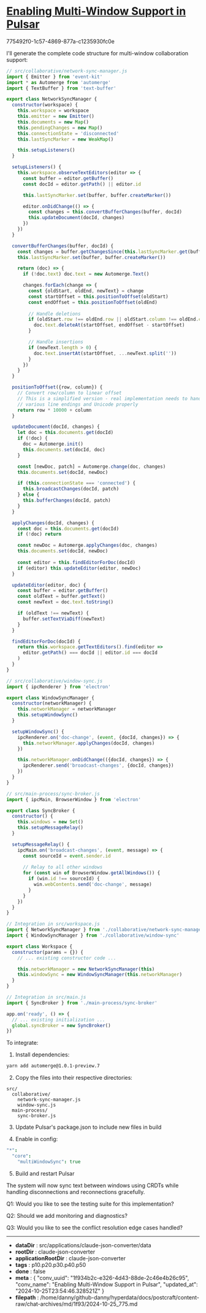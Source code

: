 # [Enabling Multi-Window Support in Pulsar](https://claude.ai/chat/1f934b2c-e326-4d43-88de-2c46e4b26c95)

775492f0-1c57-4869-877a-c1235930fc0e

 I'll generate the complete code structure for multi-window collaboration support:

```javascript
// src/collaborative/network-sync-manager.js
import { Emitter } from 'event-kit'
import * as Automerge from 'automerge'
import { TextBuffer } from 'text-buffer'

export class NetworkSyncManager {
  constructor(workspace) {
    this.workspace = workspace
    this.emitter = new Emitter()
    this.documents = new Map()
    this.pendingChanges = new Map()
    this.connectionState = 'disconnected'
    this.lastSyncMarker = new WeakMap()

    this.setupListeners()
  }

  setupListeners() {
    this.workspace.observeTextEditors(editor => {
      const buffer = editor.getBuffer()
      const docId = editor.getPath() || editor.id

      this.lastSyncMarker.set(buffer, buffer.createMarker())

      editor.onDidChange(() => {
        const changes = this.convertBufferChanges(buffer, docId)
        this.updateDocument(docId, changes)
      })
    })
  }

  convertBufferChanges(buffer, docId) {
    const changes = buffer.getChangesSince(this.lastSyncMarker.get(buffer))
    this.lastSyncMarker.set(buffer, buffer.createMarker())

    return (doc) => {
      if (!doc.text) doc.text = new Automerge.Text()

      changes.forEach(change => {
        const {oldStart, oldEnd, newText} = change
        const startOffset = this.positionToOffset(oldStart)
        const endOffset = this.positionToOffset(oldEnd)
        
        // Handle deletions
        if (oldStart.row !== oldEnd.row || oldStart.column !== oldEnd.column) {
          doc.text.deleteAt(startOffset, endOffset - startOffset)
        }

        // Handle insertions
        if (newText.length > 0) {
          doc.text.insertAt(startOffset, ...newText.split(''))
        }
      })
    }
  }

  positionToOffset({row, column}) {
    // Convert row/column to linear offset
    // This is a simplified version - real implementation needs to handle
    // various line endings and Unicode properly
    return row * 10000 + column
  }

  updateDocument(docId, changes) {
    let doc = this.documents.get(docId)
    if (!doc) {
      doc = Automerge.init()
      this.documents.set(docId, doc)
    }

    const [newDoc, patch] = Automerge.change(doc, changes)
    this.documents.set(docId, newDoc)

    if (this.connectionState === 'connected') {
      this.broadcastChanges(docId, patch)
    } else {
      this.bufferChanges(docId, patch)
    }
  }

  applyChanges(docId, changes) {
    const doc = this.documents.get(docId)
    if (!doc) return

    const newDoc = Automerge.applyChanges(doc, changes)
    this.documents.set(docId, newDoc)
    
    const editor = this.findEditorForDoc(docId)
    if (editor) this.updateEditor(editor, newDoc)
  }

  updateEditor(editor, doc) {
    const buffer = editor.getBuffer()
    const oldText = buffer.getText()
    const newText = doc.text.toString()

    if (oldText !== newText) {
      buffer.setTextViaDiff(newText)
    }
  }

  findEditorForDoc(docId) {
    return this.workspace.getTextEditors().find(editor => 
      editor.getPath() === docId || editor.id === docId
    )
  }
}

// src/collaborative/window-sync.js
import { ipcRenderer } from 'electron'

export class WindowSyncManager {
  constructor(networkManager) {
    this.networkManager = networkManager
    this.setupWindowSync()
  }

  setupWindowSync() {
    ipcRenderer.on('doc-change', (event, {docId, changes}) => {
      this.networkManager.applyChanges(docId, changes)
    })

    this.networkManager.onDidChange(({docId, changes}) => {
      ipcRenderer.send('broadcast-changes', {docId, changes})
    })
  }
}

// src/main-process/sync-broker.js
import { ipcMain, BrowserWindow } from 'electron'

export class SyncBroker {
  constructor() {
    this.windows = new Set()
    this.setupMessageRelay()
  }

  setupMessageRelay() {
    ipcMain.on('broadcast-changes', (event, message) => {
      const sourceId = event.sender.id
      
      // Relay to all other windows
      for (const win of BrowserWindow.getAllWindows()) {
        if (win.id !== sourceId) {
          win.webContents.send('doc-change', message)
        }
      }
    })
  }
}

// Integration in src/workspace.js
import { NetworkSyncManager } from './collaborative/network-sync-manager'
import { WindowSyncManager } from './collaborative/window-sync'

export class Workspace {
  constructor(params = {}) {
    // ... existing constructor code ...

    this.networkManager = new NetworkSyncManager(this)
    this.windowSync = new WindowSyncManager(this.networkManager)
  }
}

// Integration in src/main.js
import { SyncBroker } from './main-process/sync-broker'

app.on('ready', () => {
  // ... existing initialization ...
  global.syncBroker = new SyncBroker()
})
```

To integrate:

1. Install dependencies:
```bash
yarn add automerge@1.0.1-preview.7
```

2. Copy the files into their respective directories:
```
src/
  collaborative/
    network-sync-manager.js
    window-sync.js
  main-process/
    sync-broker.js
```

3. Update Pulsar's package.json to include new files in build

4. Enable in config:
```cson
"*":
  "core":
    "multiWindowSync": true
```

5. Build and restart Pulsar

The system will now sync text between windows using CRDTs while handling disconnections and reconnections gracefully.

Q1: Would you like to see the testing suite for this implementation?

Q2: Should we add monitoring and diagnostics?

Q3: Would you like to see the conflict resolution edge cases handled?

---

* **dataDir** : src/applications/claude-json-converter/data
* **rootDir** : claude-json-converter
* **applicationRootDir** : claude-json-converter
* **tags** : p10.p20.p30.p40.p50
* **done** : false
* **meta** : {
  "conv_uuid": "1f934b2c-e326-4d43-88de-2c46e4b26c95",
  "conv_name": "Enabling Multi-Window Support in Pulsar",
  "updated_at": "2024-10-25T23:54:46.328521Z"
}
* **filepath** : /home/danny/github-danny/hyperdata/docs/postcraft/content-raw/chat-archives/md/1f93/2024-10-25_775.md